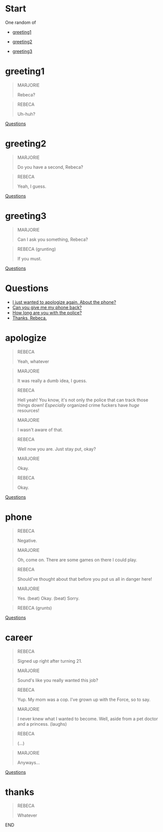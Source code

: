 # Start

One random of

* [greeting1](#greeting1)

* [greeting2](#greeting2)

* [greeting3](#greeting3)

# greeting1

> MARJORIE
> 
> Rebeca?

> REBECA
> 
> Uh-huh?

[Questions](#Questions)

# greeting2

> MARJORIE
> 
> Do you have a second, Rebeca?

> REBECA
> 
> Yeah, I guess.

[Questions](#Questions)

# greeting3

> MARJORIE
> 
> Can I ask you something, Rebeca?

> REBECA (grunting)
> 
> If you must.

[Questions](#Questions)

# Questions

* [I just wanted to apologize again. About the phone?](#apologize)
* [Can you give me my phone back?](#phone)
* [How long are you with the police?](#career)
* [Thanks, Rebeca.](#thanks)

# apologize

> REBECA
> 
> Yeah, whatever

> MARJORIE
> 
> It was really a dumb idea, I guess.

> REBECA
> 
> Hell yeah! You know, it's not only the police that can track those things down! *Especially* organized crime fuckers have *huge* resources!

> MARJORIE
> 
> I wasn't aware of that.

> REBECA
> 
> Well now you are. Just stay put, okay?

> MARJORIE
> 
> Okay.

> REBECA
> 
> Okay.

[Questions](#Questions)

# phone

> REBECA
> 
> Negative.

> MARJORIE
> 
> Oh, come on. There are some games on there I could play.

> REBECA
> 
> Should've thought about that before you put us all in danger here!

> MARJORIE
> 
> Yes. (beat) Okay. (beat) Sorry.

> REBECA (grunts)

[Questions](#Questions)

# career

> REBECA
> 
> Signed up right after turning 21.

> MARJORIE
> 
> Sound's like you really wanted this job?

> REBECA
> 
> Yup. My mom was a cop. I've grown up with the Force, so to say.

> MARJORIE
> 
> I never knew what I wanted to become. Well, aside from a pet doctor and a princess. (laughs)

> REBECA
> 
> (...)

> MARJORIE
> 
> Anyways...

[Questions](#Questions)

# thanks

> REBECA
> 
> Whatever

END
